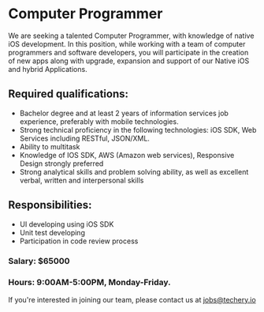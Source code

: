 # Computer Programmer

We are seeking a talented Computer Programmer, with knowledge of native iOS development. In this position, while working with a team of computer programmers and software developers, you will participate in the creation of new apps along with upgrade, expansion and support of our Native iOS and hybrid Applications.

## Required qualifications:

- Bachelor degree and at least 2 years of information services job experience, preferably with mobile technologies.
- Strong technical proficiency in the following technologies: iOS SDK, Web Services including RESTful, JSON/XML.
- Ability to multitask
- Knowledge of IOS SDK, AWS (Amazon web services), Responsive Design strongly preferred
- Strong analytical skills and problem solving ability, as well as excellent verbal, written and interpersonal skills

## Responsibilities:

- UI developing using iOS SDK
- Unit test developing
- Participation in code review process


### Salary: $65000

### Hours: 9:00AM-5:00PM, Monday-Friday.


If you're interested in joining our team, please contact us at jobs@techery.io
